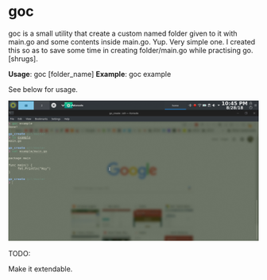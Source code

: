 # goc

goc is a small utility that create a custom named folder given to it with main.go and some contents inside main.go. Yup. Very simple one. I created this so as to save some time in creating folder/main.go while practising go. [shrugs].

<b>Usage</b>: goc [folder_name]
<b>Example</b>: goc example

See below for usage.

![check](/assets/check.png)

<!-- pagebreak -->

TODO:

Make it extendable.
